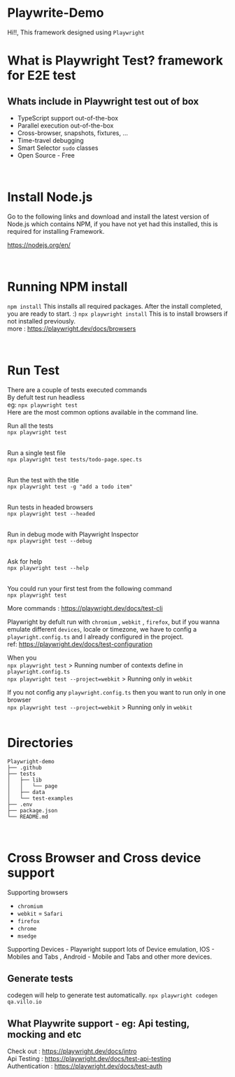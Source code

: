 # Playwrite-Demo
Hi!!, This framework designed using `Playwright`<br/>

# What is Playwright Test? framework for E2E test<br/>
## Whats include in Playwright test out of box<br/>
- TypeScript support out-of-the-box<br/>
- Parallel execution out-of-the-box<br/>
- Cross-browser, snapshots, fixtures, ...<br/>
- Time-travel debugging <br/>
- Smart Selector `sudo` classes<br/>
- Open Source - Free<br/>

<br/>

# Install Node.js
Go to the following links and download and install the latest version of Node.js which contains NPM, if you have not yet had this installed, this is required for installing Framework.

https://nodejs.org/en/

<br/>

# Running NPM install

`npm install` This installs all required packages. After the install completed, you are ready to start. :)
`npx playwright install` This is to install browsers if not installed previously. 
<br/>
more : https://playwright.dev/docs/browsers 

<br/>

# Run Test
There are a couple of tests executed commands<br/>
By defult test run headless<br/>
eg: `npx playwright test`<br/>
Here are the most common options available in the command line.<br/>

Run all the tests<br/>
`npx playwright test`<br/><br/>

Run a single test file<br/>
`npx playwright test tests/todo-page.spec.ts`<br/><br/>

Run the test with the title<br/>
`npx playwright test -g "add a todo item"`<br/><br/>

Run tests in headed browsers<br/>
`npx playwright test --headed`<br/><br/>

Run in debug mode with Playwright Inspector<br/>
`npx playwright test --debug`<br/><br/>

Ask for help<br/>
`npx playwright test --help`<br/><br/>

You could run your first test from the following command <br/>
`npx playwright test`<br/>

More commands : https://playwright.dev/docs/test-cli<br/>

Playwright by defult run with `chromium` , `webkit` , `firefox`, but if you wanna emulate different `devices`, locale or timezone, 
we have to config a `playwright.config.ts` and I already configured in the project. <br/>
ref: https://playwright.dev/docs/test-configuration <br/>

When you <br/>
`npx playwright test` > Running number of contexts define in `playwright.config.ts` <br/>
`npx playwright test --project=webkit` > Running only in `webkit`<br/>

If you not config any `playwright.config.ts` then you want to run only in one browser <br/>
`npx playwright test --project=webkit` > Running only in `webkit`<br/> 
<br/>

# Directories 
```
Playwright-demo
├── .github
├── tests
│   ├── lib
│   │   └── page
│   ├── data
│   └── test-examples
├── .env
├── package.json
└── README.md
```
<br/>

# Cross Browser and Cross device support
Supporting browsers 
- `chromium`
- `webkit` = `Safari`
- `firefox`
- `chrome`
- `msedge`

Supporting Devices - Playwright support lots of Device emulation, IOS - Mobiles and Tabs , Android - Mobile and Tabs and other more devices.
 <br/>

## Generate tests
codegen will help to generate test automatically.
`npx playwright codegen qa.villo.io`
## What Playwrite support - eg: Api testing, mocking and etc
Check out : https://playwright.dev/docs/intro <br/>
Api Testing : https://playwright.dev/docs/test-api-testing <br/>
Authentication : https://playwright.dev/docs/test-auth <br/>


